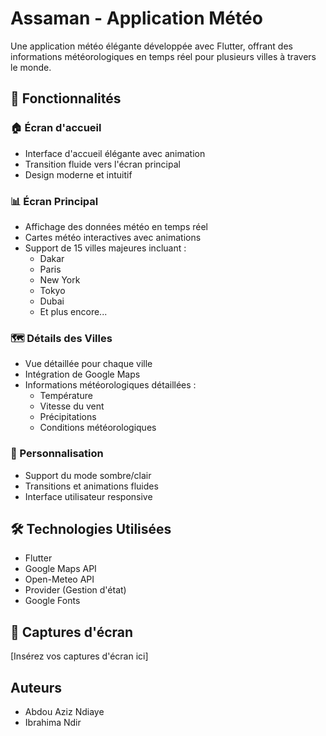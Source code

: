# Assaman - Application Météo

Une application météo élégante développée avec Flutter, offrant des informations météorologiques en temps réel pour plusieurs villes à travers le monde.

## 🌟 Fonctionnalités

### 🏠 Écran d'accueil
- Interface d'accueil élégante avec animation
- Transition fluide vers l'écran principal
- Design moderne et intuitif

### 📊 Écran Principal
- Affichage des données météo en temps réel
- Cartes météo interactives avec animations
- Support de 15 villes majeures incluant :
  - Dakar
  - Paris
  - New York
  - Tokyo
  - Dubai
  - Et plus encore...

### 🗺️ Détails des Villes
- Vue détaillée pour chaque ville
- Intégration de Google Maps
- Informations météorologiques détaillées :
  - Température
  - Vitesse du vent
  - Précipitations
  - Conditions météorologiques

### 🎨 Personnalisation
- Support du mode sombre/clair
- Transitions et animations fluides
- Interface utilisateur responsive

## 🛠️ Technologies Utilisées

- Flutter
- Google Maps API
- Open-Meteo API
- Provider (Gestion d'état)
- Google Fonts

## 📱 Captures d'écran

[Insérez vos captures d'écran ici]

## Auteurs

- Abdou Aziz Ndiaye
- Ibrahima Ndir
